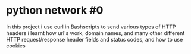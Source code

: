 # python network #0
In this project i use curl in Bashscripts to send various types of HTTP headers
i learnt how url's work, domain names, and many other different
HTTP request/response header fields and status codes, and how to use cookies
